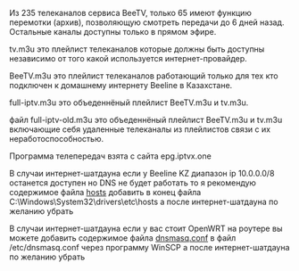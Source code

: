 Из 235 телеканалов сервиса BeeTV, только 65 имеют функцию перемотки (архив), позволяющую смотреть передачи до 6 дней назад. Остальные каналы доступны только в прямом эфире.

tv.m3u это плейлист телеканалов которые должны быть доступны независимо от того какой используется интернет-провайдер.

BeeTV.m3u это плейлист телеканалов работающий только для тех кто подключен к домашнему интернету Beeline в Казахстане.

full-iptv.m3u это объеденнёный плейлист BeeTV.m3u и tv.m3u.

файл full-iptv-old.m3u это объеденнёный плейлист BeeTV.m3u и tv.m3u включающие себя удаленные телеканалы из плейлистов связи с их неработоспособностью.

Программа телепередач взята с сайта epg.iptvx.one

В случаи интернет-шатдауна если у Beeline KZ диапазон ip 10.0.0.0/8 останется доступен но DNS не будет работать то я рекомендую содержимое файла [hosts](https://github.com/Monoloshka/iptv/raw/refs/heads/main/hosts) добавить в конец файла C:\Windows\System32\drivers\etc\hosts а после интернет-шатдауна по желанию убрать

В случаи интернет-шатдауна если у вас стоит OpenWRT на роутере вы можете добавить содержимое файла [dnsmasq.conf](https://raw.githubusercontent.com/Monoloshka/iptv/refs/heads/main/dnsmasq.conf) в файл /etc/dnsmasq.conf через программу WinSCP а после интернет-шатдауна по желанию убрать
